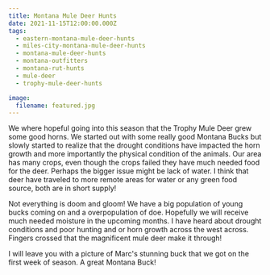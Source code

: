 ```yaml
---
title: Montana Mule Deer Hunts
date: 2021-11-15T12:00:00.000Z
tags:
  - eastern-montana-mule-deer-hunts
  - miles-city-montana-mule-deer-hunts
  - montana-mule-deer-hunts
  - montana-outfitters
  - montana-rut-hunts
  - mule-deer
  - trophy-mule-deer-hunts

image:
  filename: featured.jpg
---
```


We where hopeful going into this season that the Trophy Mule Deer grew some good horns. We started out with some really good Montana Bucks but slowly started to realize that the drought conditions have impacted the horn growth and more importantly the physical condition of the animals. Our area has many crops, even though the crops failed they have much needed food for the deer. Perhaps the bigger issue might be lack of water. I think that deer have traveled to more remote areas for water or any green food source, both are in short supply!

Not everything is doom and gloom! We have a big population of young bucks coming on and a overpopulation of doe. Hopefully we will receive much needed moisture in the upcoming months. I have heard about drought conditions and poor hunting and or horn growth across the west across. Fingers crossed that the magnificent mule deer make it through!

I will leave you with a picture of Marc's stunning buck that we got on the first week of season. A great Montana Buck!

